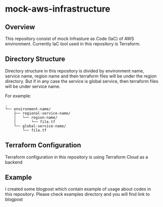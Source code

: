# mock-aws-infrastructure

## Overview

This repository consist of mock Infrasture as Code (IaC) of AWS environment. Currently IaC tool used in this repository is Terraform.

## Directory Structure

Directory structure in this repository is divided by environment name, service name, region name and then terraform files will be under the region directory. But if in any case the service is global service, then terraform files will be under service name.

For example:

```
.
└── environment-name/
    ├── regional-service-name/
    │   └── region-name/
    │       └── file.tf
    └── global-service-name/
        └── file.tf
```

## Terraform Configuration

Terraform configuration in this repository is using Terraform Cloud as a backend

## Example

I created some blogpost which contain example of usage about codes in this repository. Please check examples directory and you will find link to blogpost
